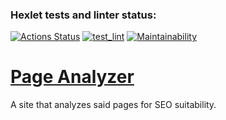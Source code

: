 ### Hexlet tests and linter status:
[![Actions Status](https://github.com/Nurlan-Aliev/python-project-83/workflows/hexlet-check/badge.svg)](https://github.com/Nurlan-Aliev/python-project-83/actions)
[![test_lint](https://github.com/Nurlan-Aliev/python-project-83/actions/workflows/check_test.yml/badge.svg)](https://github.com/Nurlan-Aliev/python-project-83/actions/workflows/check_test.yml)
[![Maintainability](https://api.codeclimate.com/v1/badges/f1514b3a8b94fcde8711/maintainability)](https://codeclimate.com/github/Nurlan-Aliev/python-project-83/maintainability)

# [Page Analyzer](https://python-project-83-production-6d10.up.railway.app)
A site that analyzes said pages for SEO suitability. 
